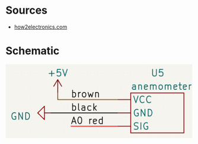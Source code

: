 # Sources

- [how2electronics.com](https://how2electronics.com/measure-wind-speed-using-anemometer-arduino/)

# Schematic

![pinout](images/pinout.png)
